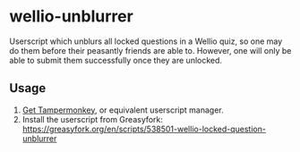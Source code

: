 # wellio-unblurrer
Userscript which unblurs all locked questions in a Wellio quiz, so one may do them before their peasantly friends are able to. However, one will only be able to submit them successfully once they are unlocked.

## Usage

1. [Get Tampermonkey](https://www.tampermonkey.net/),  or equivalent userscript manager.
2. Install the userscript from Greasyfork: https://greasyfork.org/en/scripts/538501-wellio-locked-question-unblurrer
